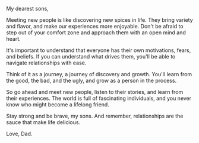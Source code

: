 My dearest sons,

Meeting new people is like discovering new spices in life. They bring variety and flavor, and make our experiences more enjoyable. Don't be afraid to step out of your comfort zone and approach them with an open mind and heart.

It's important to understand that everyone has their own motivations, fears, and beliefs. If you can understand what drives them, you'll be able to navigate relationships with ease.

Think of it as a journey, a journey of discovery and growth. You'll learn from the good, the bad, and the ugly, and grow as a person in the process.

So go ahead and meet new people, listen to their stories, and learn from their experiences. The world is full of fascinating individuals, and you never know who might become a lifelong friend.

Stay strong and be brave, my sons. And remember, relationships are the sauce that make life delicious.

Love,
Dad. 
